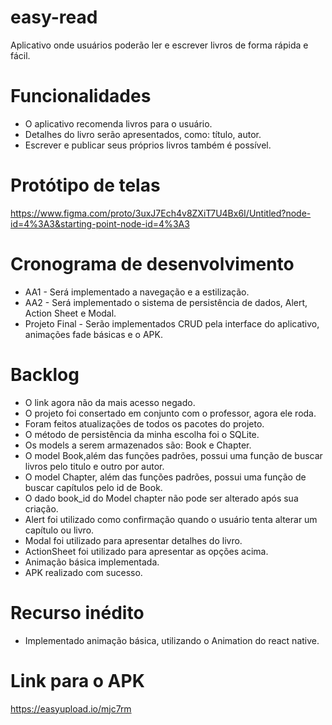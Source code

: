 # easy-read
Aplicativo onde usuários poderão ler e escrever livros de forma rápida e fácil.

# Funcionalidades
- O aplicativo recomenda livros para o usuário.
- Detalhes do livro serão apresentados, como: título, autor.
- Escrever e publicar seus próprios livros também é possível.

# Protótipo de telas
https://www.figma.com/proto/3uxJ7Ech4v8ZXiT7U4Bx6I/Untitled?node-id=4%3A3&starting-point-node-id=4%3A3

# Cronograma de desenvolvimento
- AA1 - Será implementado a navegação e a estilização.
- AA2 - Será implementado o sistema de persistência de dados, Alert, Action Sheet e Modal.
- Projeto Final - Serão implementados CRUD pela interface do aplicativo, animações fade básicas e o APK.

# Backlog
- O link agora não da mais acesso negado.
- O projeto foi consertado em conjunto com o professor, agora ele roda.
- Foram feitos atualizações de todos os pacotes do projeto.
- O método de persistência da minha escolha foi o SQLite.
- Os models a serem armazenados são: Book e Chapter.
- O model Book,além das funções padrões, possui uma função de buscar livros pelo titulo e outro por autor.
- O model Chapter, além das funções padrões, possui uma função de buscar capítulos pelo id de Book.
- O dado book_id do Model chapter não pode ser alterado após sua criação.
- Alert foi utilizado como confirmação quando o usuário tenta alterar um capítulo ou livro.
- Modal foi utilizado para apresentar detalhes do livro.
- ActionSheet foi utilizado para apresentar as opções acima.
- Animação básica implementada.
- APK realizado com sucesso.

# Recurso inédito
- Implementado animação básica, utilizando o Animation do react native.

# Link para o APK
https://easyupload.io/mjc7rm
